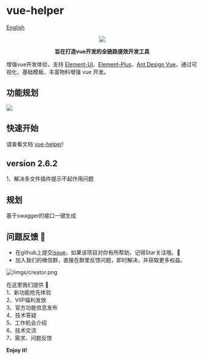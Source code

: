 # vue-helper

[English](https://github.com/jiaolong1021/vue-helper/blob/HEAD/README-EN.md)

<div align="center">
  <img src="https://www.80fight.cn/wp-content/uploads/2024/05/slogan-zh.png" />
  
  **旨在打造vue开发的全链路提效开发工具**
</div>

增强vue开发体验，支持 <a class="m-link" href="https://element.eleme.cn/" target="_blank">Element-UI</a>、<a class="m-link" href="https://element-plus.org/" target="_blank">Element-Plus</a>、<a class="m-link" href="https://www.antdv.com/" target="_blank">Ant Design Vue</a>。通过可视化、基础模板、丰富物料增强 vue 开发。

## 功能规划
![](https://www.80fight.cn/wp-content/uploads/2024/05/framework-1.png)

## 快速开始
请查看文档 [vue-helper](http://vue-helper.80fight.cn/)!

## version 2.6.2

1、解决多文件插件提示不起作用问题


## 规划
基于swagger的接口一键生成

## 问题反馈 🦁

* 在github上提交[issue](https://github.com/jiaolong1021/vue-helper/issues)，如果该项目对你有所帮助，记得Star关注哦。🤪  
* 加入我们的微信群，直接在群里反馈问题，即时解决，并获取更多权益。  

![/imgs/creator.png](https://www.80fight.cn/helper/wxq1.png)

在这里我们提供 🎁    
1、新功能抢先体验  
2、VIIP福利发放  
3、官方功能信息发布  
4、技术答疑  
5、工作机会介绍  
6、技术交流  
7、需求、问题反馈

**Enjoy it!**
 